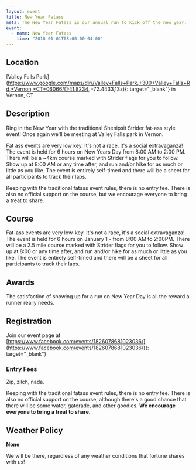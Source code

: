 ```yaml
---
layout: event
title: New Year Fatass
meta: The New Year Fatass is our annual run to kick off the new year.
event: 
  - name: New Year Fatass
    time: "2018-01-01T08:00:00-04:00"
---
```


## Location
[Valley Falls Park](https://www.google.com/maps/dir//Valley+Falls+Park,+300+Valley+Falls+Rd,+Vernon,+CT+06066/@41.8234, -72.4433,13z){: target="_blank"} in Vernon, CT

## Description
Ring in the New Year with the traditional Shenipsit Strider fat-ass style event! Once again we'll be meeting at Valley Falls park in Vernon.

Fat ass events are very low key. It's not a race, it's a social extravaganza! The event is held for 6 hours on New Years Day from 8:00 AM to 2:00 PM. There will be a ~4km course marked with Strider flags for you to follow. Show up at 8:00 AM or any time after, and run and/or hike for as much or little as you like. The event is entirely self-timed and there will be a sheet for all participants to track their laps.

Keeping with the traditional fatass event rules, there is no entry fee. There is also no official support on the course, but we encourage everyone to bring a treat to share.

## Course
Fat-ass events are very low-key. It's not a race, it's a social extravaganza! The event is held for 6 hours on January 1 - from 8:00 AM to 2:00PM. There will be a 2.5 mile course marked with Strider flags for you to follow. Show up at 8:00 or any time after, and run and/or hike for as much or little as you like. The event is entirely self-timed and there will be a sheet for all participants to track their laps.

## Awards
The satisfaction of showing up for a run on New Year Day is all the reward a runner really needs.

## Registration
Join our event page at [https://www.facebook.com/events/1826078681023036/](https://www.facebook.com/events/1826078681023036/){: target="_blank"}

### Entry Fees
Zip, zilch, nada.

Keeping with the traditional fatass event rules, there is no entry fee. There is also no official support on the course, although there's a good chance that there will be some water, gatorade, and other goodies. **We encourage everyone to bring a treat to share.**

## Weather Policy
**None**

We will be there, regardless of any weather conditions that fortune shares with us!
